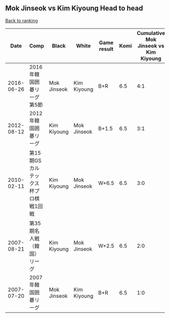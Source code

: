 ## Mok Jinseok vs Kim Kiyoung Head to head

[Back to ranking](../../index.md)




| **Date** | **Comp** | **Black** | **White** | **Game result** | **Komi** | **Cumulative Mok Jinseok vs Kim Kiyoung** | **Mok Jinseok streak** | **Kim Kiyoung streak** | 
| --- | --- | --- | --- | --- | --- | --- | --- | --- |
| 2016-06-26 | 2016年韓国囲碁リーグ第5節 | Mok Jinseok | Kim Kiyoung | B+R | 6.5 | 4:1 | 1 | 0 | 
| 2012-08-12 | 2012年韓国囲碁リーグ | Kim Kiyoung | Mok Jinseok | B+1.5 | 6.5 | 3:1 | 0 | 1 | 
| 2010-02-11 | 第15期GSカルテックス杯プロ棋戦1回戦 | Kim Kiyoung | Mok Jinseok | W+6.5 | 6.5 | 3:0 | 3 | 0 | 
| 2007-08-21 | 第35期名人戦（韓国）リーグ | Kim Kiyoung | Mok Jinseok | W+2.5 | 6.5 | 2:0 | 2 | 0 | 
| 2007-07-20 | 2007年韓国囲碁リーグ | Mok Jinseok | Kim Kiyoung | B+R | 6.5 | 1:0 | 1 | 0 |




